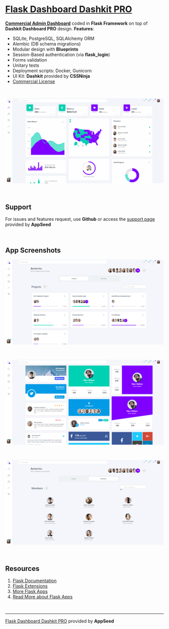 # [Flask Dashboard Dashkit PRO](https://appseed.us/admin-dashboards/flask-dashboard-dashkit-pro)

**[Commercial Admin Dashboard](https://appseed.us/admin-dashboards/flask-dashboard-dashkit-pro)** coded in **Flask Framework** on top of **Dashkit Dashboard PRO** design. **Features**:

- SQLite, PostgreSQL, SQLAlchemy ORM
- Alembic (DB schema migrations)
- Modular design with **Blueprints**
- Session-Based authentication (via **flask_login**)
- Forms validation
- Unitary tests
- Deployment scripts: Docker, Gunicorn
- UI Kit: **Dashkit** provided by **CSSNinja**
- [Commercial License](./LICENSE.md)

<br />

![Flask Dashboard Dashkit Pro - Gif animated intro.](https://raw.githubusercontent.com/app-generator/static/master/products/flask-dashboard-dashkit-pro-intro.gif)

<br />

## Support

For issues and features request, use **Github** or access the [support page](https://appseed.us/support) provided by **AppSeed** 

<br />

## App Screenshots

![Flask Dashboard Dashkit PRO - App Screen.](https://raw.githubusercontent.com/app-generator/static/master/products/flask-dashboard-dashkit-pro-screen-2.png)

<br />

![Flask Dashboard Dashkit PRO - App Screen.](https://raw.githubusercontent.com/app-generator/static/master/products/flask-dashboard-dashkit-pro-screen-1.png)

<br />

![Flask Dashboard Dashkit PRO - App Screen.](https://raw.githubusercontent.com/app-generator/static/master/products/flask-dashboard-dashkit-pro-screen-3.png)

<br />

## Resources

1. [Flask Documentation](http://flask.pocoo.org/docs/)
2. [Flask Extensions](http://flask.pocoo.org/extensions/)
3. [More Flask Apps](https://appseed.us/apps/flask-apps)
4. [Read More about Flask Apps](https://blog.appseed.us/tag/flask)

<br />

---
[Flask Dashboard Dashkit PRO](https://appseed.us/admin-dashboards/flask-dashboard-dashkit-pro) provided by **AppSeed**
